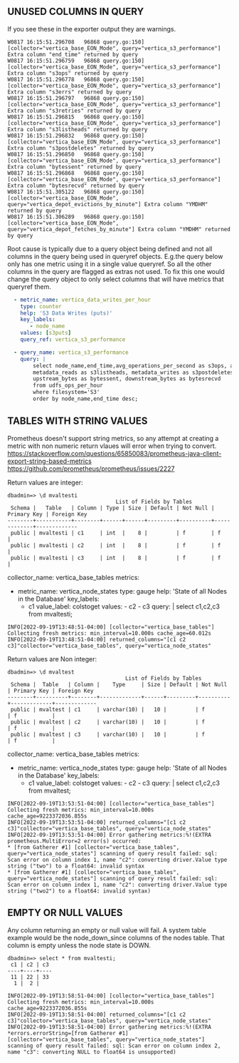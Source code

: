 
## UNUSED COLUMNS IN QUERY
If you see these in the exporter output they are warnings.
```
W0817 16:15:51.296708   96868 query.go:150] [collector="vertica_base_EON_Mode", query="vertica_s3_performance"] Extra column "end_time" returned by query
W0817 16:15:51.296759   96868 query.go:150] [collector="vertica_base_EON_Mode", query="vertica_s3_performance"] Extra column "s3ops" returned by query
W0817 16:15:51.296778   96868 query.go:150] [collector="vertica_base_EON_Mode", query="vertica_s3_performance"] Extra column "s3errs" returned by query
W0817 16:15:51.296797   96868 query.go:150] [collector="vertica_base_EON_Mode", query="vertica_s3_performance"] Extra column "s3retries" returned by query
W0817 16:15:51.296815   96868 query.go:150] [collector="vertica_base_EON_Mode", query="vertica_s3_performance"] Extra column "s3listheads" returned by query
W0817 16:15:51.296832   96868 query.go:150] [collector="vertica_base_EON_Mode", query="vertica_s3_performance"] Extra column "s3postdeletes" returned by query
W0817 16:15:51.296850   96868 query.go:150] [collector="vertica_base_EON_Mode", query="vertica_s3_performance"] Extra column "bytessent" returned by query
W0817 16:15:51.296868   96868 query.go:150] [collector="vertica_base_EON_Mode", query="vertica_s3_performance"] Extra column "bytesrecvd" returned by query
W0817 16:15:51.305122   96868 query.go:150] [collector="vertica_base_EON_Mode", query="vertica_depot_evictions_by_minute"] Extra column "YMDHM" returned by query
W0817 16:15:51.306289   96868 query.go:150] [collector="vertica_base_EON_Mode", query="vertica_depot_fetches_by_minute"] Extra column "YMDHM" returned by query
```
Root cause is typically due to a query object being defined and not all columns in the query being used in queryref objects. E.g.the query below only has one metric using it in a single value queryref. So all the other columns in the query are flagged as extras not used. To fix this one would change the query object to only select columns that will have metrics that queryref them.

```yml
  - metric_name: vertica_data_writes_per_hour
    type: counter
    help: 'S3 Data Writes (puts)'
    key_labels:
       - node_name
    values: [s3puts]
    query_ref: vertica_s3_performance

  - query_name: vertica_s3_performance
    query: |
        select node_name,end_time,avg_operations_per_second as s3ops, avg_errors_per_second as s3errs, retries as s3retries,
        metadata_reads as s3listheads, metadata_writes as s3postdeletes, data_reads as s3gets, data_writes as s3puts,
        upstream_bytes as bytessent, downstream_bytes as bytesrecvd
        from udfs_ops_per_hour
        where filesystem='S3'
        order by node_name,end_time desc;
```

## TABLES WITH STRING VALUES
Prometheus doesn't support string metrics, so any attempt at creating a metric with non numeric return vlaues will error when trying to convert.
https://stackoverflow.com/questions/65850083/prometheus-java-client-export-string-based-metrics
https://github.com/prometheus/prometheus/issues/2227

Return values are integer:

```
dbadmin=> \d mvaltesti
                                  List of Fields by Tables
 Schema |   Table   | Column | Type | Size | Default | Not Null | Primary Key | Foreign Key
--------+-----------+--------+------+------+---------+----------+-------------+-------------
 public | mvaltesti | c1     | int  |    8 |         | f        | f           |
 public | mvaltesti | c2     | int  |    8 |         | f        | f           |
 public | mvaltesti | c3     | int  |    8 |         | f        | f           |
```

collector_name: vertica_base_tables
metrics:
  - metric_name: vertica_node_states
    type: gauge
    help: 'State of all Nodes in the Database'
    key_labels:
       - c1
    value_label: colstoget
    values:
        - c2
        - c3
    query: |
        select c1,c2,c3
        from mvaltesti;

```
INFO[2022-09-19T13:48:51-04:00] [collector="vertica_base_tables"] Collecting fresh metrics: min_interval=10.000s cache_age=60.012s
INFO[2022-09-19T13:48:51-04:00] returned_columns="[c1 c2 c3]"collector="vertica_base_tables", query="vertica_node_states"
```

Return values are Non integer:

```
dbadmin=> \d mvaltest
                                     List of Fields by Tables
 Schema |  Table   | Column |    Type     | Size | Default | Not Null | Primary Key | Foreign Key
--------+----------+--------+-------------+------+---------+----------+-------------+-------------
 public | mvaltest | c1     | varchar(10) |   10 |         | f        | f           |
 public | mvaltest | c2     | varchar(10) |   10 |         | f        | f           |
 public | mvaltest | c3     | varchar(10) |   10 |         | f        | f           |
```

collector_name: vertica_base_tables
metrics:
  - metric_name: vertica_node_states
    type: gauge
    help: 'State of all Nodes in the Database'
    key_labels:
       - c1
    value_label: colstoget
    values:
        - c2
        - c3
    query: |
        select c1,c2,c3
        from mvaltest;
```
INFO[2022-09-19T13:53:51-04:00] [collector="vertica_base_tables"] Collecting fresh metrics: min_interval=10.000s cache_age=9223372036.855s
INFO[2022-09-19T13:53:51-04:00] returned_columns="[c1 c2 c3]"collector="vertica_base_tables", query="vertica_node_states"
INFO[2022-09-19T13:53:51-04:00] Error gathering metrics:%!(EXTRA prometheus.MultiError=2 error(s) occurred:
* [from Gatherer #1] [collector="vertica_base_tables", query="vertica_node_states"] scanning of query result failed: sql: Scan error on column index 1, name "c2": converting driver.Value type string ("two") to a float64: invalid syntax
* [from Gatherer #1] [collector="vertica_base_tables", query="vertica_node_states"] scanning of query result failed: sql: Scan error on column index 1, name "c2": converting driver.Value type string ("two2") to a float64: invalid syntax)
```

## EMPTY OR NULL VALUES
Any column returning an empty or null value will fail. A system table example would be the node_down_since columns of the nodes table. That column is empty unless the node state is DOWN.
```
dbadmin=> select * from mvaltesti;
 c1 | c2 | c3
----+----+----
 11 | 22 | 33
  1 |  2 |
```
```
INFO[2022-09-19T13:58:51-04:00] [collector="vertica_base_tables"] Collecting fresh metrics: min_interval=10.000s cache_age=9223372036.855s
INFO[2022-09-19T13:58:51-04:00] returned_columns="[c1 c2 c3]"collector="vertica_base_tables", query="vertica_node_states"
INFO[2022-09-19T13:58:51-04:00] Error gathering metrics:%!(EXTRA *errors.errorString=[from Gatherer #1] [collector="vertica_base_tables", query="vertica_node_states"] scanning of query result failed: sql: Scan error on column index 2, name "c3": converting NULL to float64 is unsupported)
```



